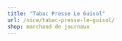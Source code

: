 ```yaml
---
title: "Tabac Presse Le Guisol"
url: /nice/tabac-presse-le-guisol/
shop: marchand de journaux
---
```

